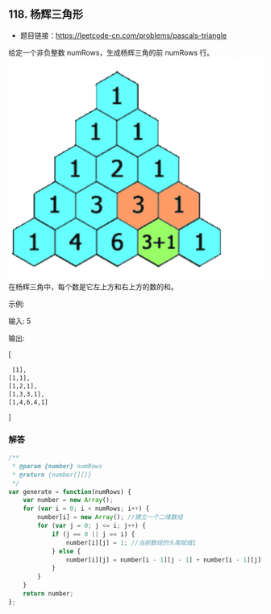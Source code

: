## 118. 杨辉三角形

* 题目链接：https://leetcode-cn.com/problems/pascals-triangle

给定一个非负整数 numRows，生成杨辉三角的前 numRows 行。
![avatar](/img/118.png)
在杨辉三角中，每个数是它左上方和右上方的数的和。

示例:

输入: 5

输出:

[

     [1],
    [1,1],
    [1,2,1], 
    [1,3,3,1], 
    [1,4,6,4,1]

]

### 解答

``` javascript
/**
 * @param {number} numRows
 * @return {number[][]}
 */
var generate = function(numRows) {
    var number = new Array();
    for (var i = 0; i < numRows; i++) {
        number[i] = new Array(); //建立一个二维数组
        for (var j = 0; j <= i; j++) {
            if (j == 0 || j == i) {
                number[i][j] = 1; //当前数组的头尾赋值1
            } else {
                number[i][j] = number[i - 1][j - 1] + number[i - 1][j];
            }
        }
    }
    return number;
};
```


